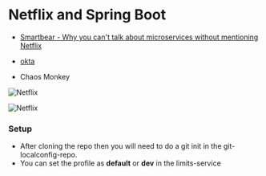 # Netflix and Spring Boot

* [Smartbear - Why you can't talk about microservices without mentioning Netflix](https://smartbear.com/blog/develop/why-you-cant-talk-about-microservices-without-ment/)

* [okta](https://www.baeldung.com/spring-security-okta)

* Chaos Monkey

![Netflix](https://lh3.googleusercontent.com/proxy/2xaXxOXhvZdjlrKCYzY9vCE1LX58JiRAnNiJyMb0WWZX1aSwFzgi3wRD8A7rcGOQwPofkz5o3aLiFYz2Rvk-583Je73woc-YTzzD7VXSl8Pl-o7Z)

![Netflix](https://i1.wp.com/samirbehara.com/wp-content/uploads/2019/05/netflix-oss-framework.png?fit=1215%2C701&ssl=1)


### Setup
* After cloning the repo then you will need to do a git init in the git-localconfig-repo. 
* You can set the profile as **default** or **dev** in the limits-service
